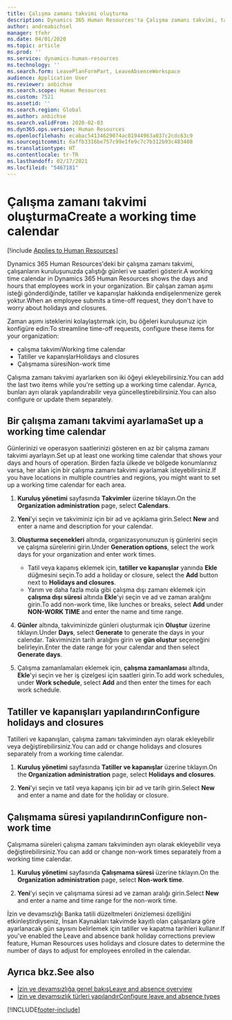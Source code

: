 ```yaml
---
title: Çalışma zamanı takvimi oluşturma
description: Dynamics 365 Human Resources'ta Çalışma zamanı takvimi, tatiller ve çalışma dışı zamanları tanımlayın .
author: andreabichsel
manager: tfehr
ms.date: 04/01/2020
ms.topic: article
ms.prod: ''
ms.service: dynamics-human-resources
ms.technology: ''
ms.search.form: LeavePlanFormPart, LeaveAbsenceWorkspace
audience: Application User
ms.reviewer: anbichse
ms.search.scope: Human Resources
ms.custom: 7521
ms.assetid: ''
ms.search.region: Global
ms.author: anbichse
ms.search.validFrom: 2020-02-03
ms.dyn365.ops.version: Human Resources
ms.openlocfilehash: ecabac54134629074ac01944963a037c2cdc63c9
ms.sourcegitcommit: 6affb3316be757c99e1fe9c7c7b312b93c483408
ms.translationtype: HT
ms.contentlocale: tr-TR
ms.lasthandoff: 02/17/2021
ms.locfileid: "5467181"
---
```

# <a name="create-a-working-time-calendar"></a><span data-ttu-id="59412-103">Çalışma zamanı takvimi oluşturma</span><span class="sxs-lookup"><span data-stu-id="59412-103">Create a working time calendar</span></span>

[!include [Applies to Human Resources](../includes/applies-to-hr.md)]

<span data-ttu-id="59412-104">Dynamics 365 Human Resources'deki bir çalışma zamanı takvimi, çalışanların kuruluşunuzda çalıştığı günleri ve saatleri gösterir.</span><span class="sxs-lookup"><span data-stu-id="59412-104">A working time calendar in Dynamics 365 Human Resources shows the days and hours that employees work in your organization.</span></span> <span data-ttu-id="59412-105">Bir çalışan zaman aşımı isteği gönderdiğinde, tatiller ve kapanışlar hakkında endişelenmenize gerek yoktur.</span><span class="sxs-lookup"><span data-stu-id="59412-105">When an employee submits a time-off request, they don't have to worry about holidays and closures.</span></span>

<span data-ttu-id="59412-106">Zaman aşımı isteklerini kolaylaştırmak için, bu öğeleri kuruluşunuz için konfigüre edin:</span><span class="sxs-lookup"><span data-stu-id="59412-106">To streamline time-off requests, configure these items for your organization:</span></span>

- <span data-ttu-id="59412-107">çalışma takvimi</span><span class="sxs-lookup"><span data-stu-id="59412-107">Working time calendar</span></span>
- <span data-ttu-id="59412-108">Tatiller ve kapanışlar</span><span class="sxs-lookup"><span data-stu-id="59412-108">Holidays and closures</span></span>
- <span data-ttu-id="59412-109">Çalışmama süresi</span><span class="sxs-lookup"><span data-stu-id="59412-109">Non-work time</span></span>

<span data-ttu-id="59412-110">Çalışma zamanı takvimi ayarlarken son iki öğeyi ekleyebilirsiniz.</span><span class="sxs-lookup"><span data-stu-id="59412-110">You can add the last two items while you're setting up a working time calendar.</span></span> <span data-ttu-id="59412-111">Ayrıca, bunları ayrı olarak yapılandırabilir veya güncelleştirebilirsiniz.</span><span class="sxs-lookup"><span data-stu-id="59412-111">You can also configure or update them separately.</span></span>

## <a name="set-up-a-working-time-calendar"></a><span data-ttu-id="59412-112">Bir çalışma zamanı takvimi ayarlama</span><span class="sxs-lookup"><span data-stu-id="59412-112">Set up a working time calendar</span></span>

<span data-ttu-id="59412-113">Günlerinizi ve operasyon saatlerinizi gösteren en az bir çalışma zamanı takvimi ayarlayın.</span><span class="sxs-lookup"><span data-stu-id="59412-113">Set up at least one working time calendar that shows your days and hours of operation.</span></span> <span data-ttu-id="59412-114">Birden fazla ülkede ve bölgede konumlarınız varsa, her alan için bir çalışma zamanı takvimi ayarlamak isteyebilirsiniz.</span><span class="sxs-lookup"><span data-stu-id="59412-114">If you have locations in multiple countries and regions, you might want to set up a working time calendar for each area.</span></span>

1. <span data-ttu-id="59412-115">**Kuruluş yönetimi** sayfasında **Takvimler** üzerine tıklayın.</span><span class="sxs-lookup"><span data-stu-id="59412-115">On the **Organization administration** page, select **Calendars**.</span></span>

2. <span data-ttu-id="59412-116">**Yeni**'yi seçin ve takviminiz için bir ad ve açıklama girin.</span><span class="sxs-lookup"><span data-stu-id="59412-116">Select **New** and enter a name and description for your calendar.</span></span>

3. <span data-ttu-id="59412-117">**Oluşturma seçenekleri** altında, organizasyonunuzun iş günlerini seçin ve çalışma sürelerini girin.</span><span class="sxs-lookup"><span data-stu-id="59412-117">Under **Generation options**, select the work days for your organization and enter work times.</span></span> 
   - <span data-ttu-id="59412-118">Tatil veya kapanış eklemek için, **tatiller ve kapanışlar** yanında **Ekle** düğmesini seçin.</span><span class="sxs-lookup"><span data-stu-id="59412-118">To add a holiday or closure, select the **Add** button next to **Holidays and closures**.</span></span>
   - <span data-ttu-id="59412-119">Yarım ve daha fazla mola gibi çalışma dışı zamanı eklemek için **çalışma dışı süresi** altında **Ekle**'yi seçin ve ad ve zaman aralığını girin.</span><span class="sxs-lookup"><span data-stu-id="59412-119">To add non-work time, like lunches or breaks, select **Add** under **NON-WORK TIME** and enter the name and time range.</span></span>

4. <span data-ttu-id="59412-120">**Günler** altında, takviminizde günleri oluşturmak için **Oluştur** üzerine tıklayın.</span><span class="sxs-lookup"><span data-stu-id="59412-120">Under **Days**, select **Generate** to generate the days in your calendar.</span></span> <span data-ttu-id="59412-121">Takviminizin tarih aralığını girin ve **gün oluştur** seçeneğini belirleyin.</span><span class="sxs-lookup"><span data-stu-id="59412-121">Enter the date range for your calendar and then select **Generate days**.</span></span>

5. <span data-ttu-id="59412-122">Çalışma zamanlamaları eklemek için, **çalışma zamanlaması** altında, **Ekle**'yi seçin ve her iş çizelgesi için saatleri girin.</span><span class="sxs-lookup"><span data-stu-id="59412-122">To add work schedules, under **Work schedule**, select **Add** and then enter the times for each work schedule.</span></span>

## <a name="configure-holidays-and-closures"></a><span data-ttu-id="59412-123">Tatiller ve kapanışları yapılandırın</span><span class="sxs-lookup"><span data-stu-id="59412-123">Configure holidays and closures</span></span>

<span data-ttu-id="59412-124">Tatilleri ve kapanışları, çalışma zamanı takviminden ayrı olarak ekleyebilir veya değiştirebilirsiniz.</span><span class="sxs-lookup"><span data-stu-id="59412-124">You can add or change holidays and closures separately from a working time calendar.</span></span>

1. <span data-ttu-id="59412-125">**Kuruluş yönetimi** sayfasında **Tatiller ve kapanışlar** üzerine tıklayın.</span><span class="sxs-lookup"><span data-stu-id="59412-125">On the **Organization administration** page, select **Holidays and closures**.</span></span>

2. <span data-ttu-id="59412-126">**Yeni**'yi seçin ve tatil veya kapanış için bir ad ve tarih girin.</span><span class="sxs-lookup"><span data-stu-id="59412-126">Select **New** and enter a name and date for the holiday or closure.</span></span>

## <a name="configure-non-work-time"></a><span data-ttu-id="59412-127">Çalışmama süresi yapılandırın</span><span class="sxs-lookup"><span data-stu-id="59412-127">Configure non-work time</span></span>

<span data-ttu-id="59412-128">Çalışmama süreleri çalışma zamanı takviminden ayrı olarak ekleyebilir veya değiştirebilirsiniz.</span><span class="sxs-lookup"><span data-stu-id="59412-128">You can add or change non-work times separately from a working time calendar.</span></span>

1. <span data-ttu-id="59412-129">**Kuruluş yönetimi** sayfasında **Çalışmama süresi** üzerine tıklayın.</span><span class="sxs-lookup"><span data-stu-id="59412-129">On the **Organization administration** page, select **Non-work time**.</span></span>

2. <span data-ttu-id="59412-130">**Yeni**'yi seçin ve çalışmama süresi ad ve zaman aralığı girin.</span><span class="sxs-lookup"><span data-stu-id="59412-130">Select **New** and enter a name and time range for the non-work time.</span></span>

<span data-ttu-id="59412-131">İzin ve devamsızlığı Banka tatili düzeltmeleri önizlemesi özelliğini etkinleştirdiyseniz, İnsan Kaynakları takvimde kayıtlı olan çalışanlara göre ayarlanacak gün sayısını belirlemek için tatiller ve kapatma tarihleri kullanır.</span><span class="sxs-lookup"><span data-stu-id="59412-131">If you've enabled the Leave and absence bank holiday corrections preview feature, Human Resources uses holidays and closure dates to determine the number of days to adjust for employees enrolled in the calendar.</span></span>

## <a name="see-also"></a><span data-ttu-id="59412-132">Ayrıca bkz.</span><span class="sxs-lookup"><span data-stu-id="59412-132">See also</span></span>

- [<span data-ttu-id="59412-133">İzin ve devamsızlığa genel bakış</span><span class="sxs-lookup"><span data-stu-id="59412-133">Leave and absence overview</span></span>](hr-leave-and-absence-overview.md)
- [<span data-ttu-id="59412-134">İzin ve devamsızlık türleri yapılandır</span><span class="sxs-lookup"><span data-stu-id="59412-134">Configure leave and absence types</span></span>](hr-leave-and-absence-types.md)


[!INCLUDE[footer-include](../includes/footer-banner.md)]